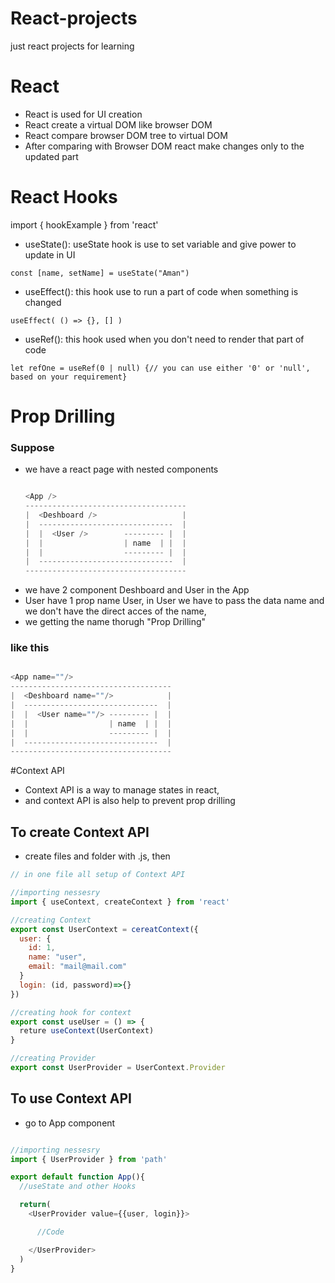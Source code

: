 # React-projects
just react projects for learning

# React
- React is used for UI creation
- React create a virtual DOM like browser DOM
- React compare browser DOM tree to virtual DOM
- After comparing with Browser DOM react make changes only to the updated part

# React Hooks 

import { hookExample } from 'react'

- useState(): useState hook is use to set variable and give power to update in UI
```React
const [name, setName] = useState("Aman")
```
- useEffect(): this hook use to run a part of code when something is changed
```React
useEffect( () => {}, [] )
```
- useRef(): this hook used when you don't need to render that part of code
```React
let refOne = useRef(0 | null) {// you can use either '0' or 'null', based on your requirement}
```
# Prop Drilling
### Suppose
- we have a react page with nested components
  ```javascript
  
  <App />
  ------------------------------------
  |  <Deshboard />                   |
  |  ------------------------------  |
  |  |  <User />        --------- |  |
  |  |                  | name  | |  |
  |  |                  --------- |  |
  |  ------------------------------  |
  ------------------------------------
  
  ```
- we have 2 component Deshboard and User in the App 
- User have 1 prop name User, in User we have to pass the data name and we don't have the direct acces of the name,
- we getting the name thorugh "Prop Drilling"

### like this
  ```javascript
  
  <App name=""/>
  ------------------------------------
  |  <Deshboard name=""/>            |
  |  ------------------------------  |
  |  |  <User name=""/> --------- |  |
  |  |                  | name  | |  |
  |  |                  --------- |  |
  |  ------------------------------  |
  ------------------------------------
  
  ```


#Context API
- Context API is a way to manage states in react,
- and context API is also help to prevent prop drilling

## To create Context API 
- create files and folder with .js, then

``` javascript
// in one file all setup of Context API

//importing nessesry 
import { useContext, createContext } from 'react'

//creating Context
export const UserContext = cereatContext({
  user: {
    id: 1,
    name: "user",
    email: "mail@mail.com"
  }
  login: (id, password)=>{}
})

//creating hook for context 
export const useUser = () => {
  reture useContext(UserContext)
}

//creating Provider
export const UserProvider = UserContext.Provider

```
## To use Context API 
- go to App component 

``` javascript

//importing nessesry
import { UserProvider } from 'path'

export default function App(){
  //useState and other Hooks

  return(
    <UserProvider value={{user, login}}>

      //Code

    </UserProvider>
  )
}

```
